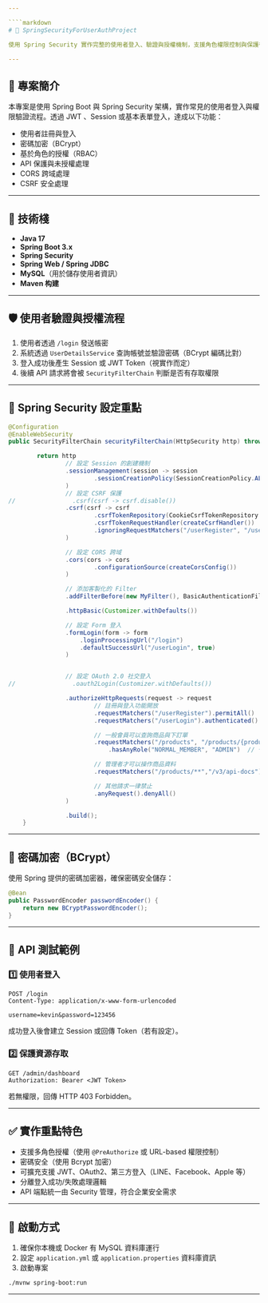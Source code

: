 ```yaml
---

````markdown
# 🔐 SpringSecurityForUserAuthProject

使用 Spring Security 實作完整的使用者登入、驗證與授權機制，支援角色權限控制與保護後端 API 安全。

---
```


## 📌 專案簡介

本專案是使用 Spring Boot 與 Spring Security 架構，實作常見的使用者登入與權限驗證流程。透過 JWT 、Session 或基本表單登入，達成以下功能：

- 使用者註冊與登入
- 密碼加密（BCrypt）
- 基於角色的授權（RBAC）
- API 保護與未授權處理
- CORS 跨域處理
- CSRF 安全處理

---

## 🧰 技術棧

- **Java 17**
- **Spring Boot 3.x**
- **Spring Security**
- **Spring Web / Spring JDBC**
- **MySQL**（用於儲存使用者資訊）
- **Maven 构建**

---

## 🛡️ 使用者驗證與授權流程

1. 使用者透過 `/login` 發送帳密
2. 系統透過 `UserDetailsService` 查詢帳號並驗證密碼（BCrypt 編碼比對）
3. 登入成功後產生 Session 或 JWT Token（視實作而定）
4. 後續 API 請求將會被 `SecurityFilterChain` 判斷是否有存取權限

---

## 🔐 Spring Security 設定重點

```java
@Configuration
@EnableWebSecurity
public SecurityFilterChain securityFilterChain(HttpSecurity http) throws Exception {

        return http
                // 設定 Session 的創建機制
                .sessionManagement(session -> session
                        .sessionCreationPolicy(SessionCreationPolicy.ALWAYS)
                )
                // 設定 CSRF 保護
//                .csrf(csrf -> csrf.disable())
                .csrf(csrf -> csrf
                        .csrfTokenRepository(CookieCsrfTokenRepository.withHttpOnlyFalse())
                        .csrfTokenRequestHandler(createCsrfHandler())
                        .ignoringRequestMatchers("/userRegister", "/userLogin")
                )

                // 設定 CORS 跨域
                .cors(cors -> cors
                        .configurationSource(createCorsConfig())
                )

                // 添加客製化的 Filter
                .addFilterBefore(new MyFilter(), BasicAuthenticationFilter.class)

                .httpBasic(Customizer.withDefaults())

                // 設定 Form 登入
                .formLogin(form -> form
                    .loginProcessingUrl("/login")
                    .defaultSuccessUrl("/userLogin", true)
                )


                // 設定 OAuth 2.0 社交登入
//                .oauth2Login(Customizer.withDefaults())

                .authorizeHttpRequests(request -> request
                        // 註冊與登入功能開放
                        .requestMatchers("/userRegister").permitAll()
                        .requestMatchers("/userLogin").authenticated()

                        // 一般會員可以查詢商品與下訂單
                        .requestMatchers("/products", "/products/{productId}", "/users/{userId}/orders")
                            .hasAnyRole("NORMAL_MEMBER", "ADMIN")  // 👈 合併權限

                        // 管理者才可以操作商品資料
                        .requestMatchers("/products/**","/v3/api-docs").hasRole("ADMIN")

                        // 其他請求一律禁止
                        .anyRequest().denyAll()
                )

                .build();
    }
````

---

## 🔐 密碼加密（BCrypt）

使用 Spring 提供的密碼加密器，確保密碼安全儲存：

```java
@Bean
public PasswordEncoder passwordEncoder() {
    return new BCryptPasswordEncoder();
}
```

---

## 🧪 API 測試範例

### 1️⃣ 使用者登入

```http
POST /login
Content-Type: application/x-www-form-urlencoded

username=kevin&password=123456
```

成功登入後會建立 Session 或回傳 Token（若有設定）。

### 2️⃣ 保護資源存取

```http
GET /admin/dashboard
Authorization: Bearer <JWT Token>
```

若無權限，回傳 HTTP 403 Forbidden。

---

## ✅ 實作重點特色

* 支援多角色授權（使用 `@PreAuthorize` 或 URL-based 權限控制）
* 密碼安全（使用 Bcrypt 加密）
* 可擴充支援 JWT、OAuth2、第三方登入（LINE、Facebook、Apple 等）
* 分離登入成功/失敗處理邏輯
* API 端點統一由 Security 管理，符合企業安全需求

---

## 🚀 啟動方式

1. 確保你本機或 Docker 有 MySQL 資料庫運行
2. 設定 `application.yml` 或 `application.properties` 資料庫資訊
3. 啟動專案

```bash
./mvnw spring-boot:run
```

---
```

